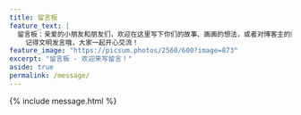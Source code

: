 ```yaml
---
title: 留言板
feature_text: |
  留言板：亲爱的小朋友和朋友们，欢迎在这里写下你们的故事、画画的想法，或者对博客主的鼓励话语！  
    记得文明发言哦，大家一起开心交流！
feature_image: "https://picsum.photos/2560/600?image=873"
excerpt: "留言板 - 欢迎来写留言！"
aside: true
permalink: /message/
---
```


{% include message.html %}
